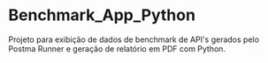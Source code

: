 # Benchmark_App_Python
Projeto para exibição de dados de benchmark de API's gerados pelo Postma Runner e geração de relatório em PDF com Python.
